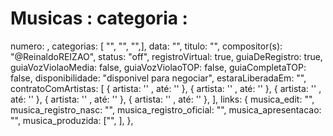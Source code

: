 
# Musicas : categoria :



numero: , categorias: [ "", "", "",], data: "", titulo: "", compositor(s): "@ReinaldoREIZAO", status: "off", registroVirtual: true, guiaDeRegistro: true, guiaVozViolaoMedia: false, guiaVozViolaoTOP: false,  guiaCompletaTOP: false, disponibilidade: "disponivel para negociar", estaraLiberadaEm: "", contratoComArtistas: [ { artista: '' , até: '' }, { artista: '' , até: '' }, { artista: '' , até: '' }, { artista: '' , até: '' }, { artista: '' , até: '' }, ], links: {
  musica_edit: "",
  musica_registro_nasc: "",
  musica_registro_oficial: "",
  musica_apresentacao: "",
  musica_produzida: ["", ],
},





